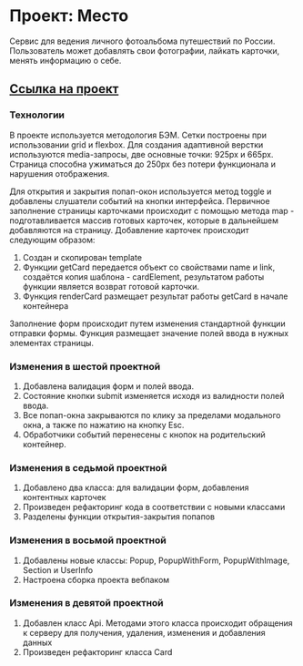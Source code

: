 # Проект: Место
Сервис для ведения личного фотоальбома путешествий по России. Пользователь может добавлять свои фотографии, лайкать карточки, менять информацию о себе.

## [Ссылка на проект](https://vikkitikky.github.io/mesto)

### Технологии
В проекте используется методология БЭМ. Сетки построены при использовании grid и flexbox.
Для создания адаптивной верстки используются media-запросы, две основные точки: 925px и 665px.
Страница способна ужиматься до 250px без потери функционала и нарушения отображения.

Для открытия и закрытия попап-окон используется метод toggle и добавлены слушатели событий на кнопки интерфейса.
Первичное заполнение страницы карточками происходит с помощью метода map - подготавливается массив готовых карточек, которые в дальнейшем добавляются на страницу.
Добавление карточек происходит следующим образом:
1) Создан и скопирован template
2) Функции getCard передается объект со свойствами name и link, создаётся копия шаблона - cardElement, результатом работы функции является возврат готовой карточки.
3) Функция renderCard размещает результат работы getCard в начале контейнера

Заполнение форм происходит путем изменения стандартной функции отправки формы. Функция размещает значение полей ввода в нужных элементах страницы.
### Изменения в шестой проектной
1) Добавлена валидация форм и полей ввода.
2) Состояние кнопки submit изменяется исходя из валидности полей ввода.
3) Все попап-окна закрываются по клику за пределами модального окна, а также по нажатию на кнопку Esc.
4) Обработчики событий перенесены с кнопок на родительский контейнер.

### Изменения в седьмой проектной
1) Добавлено два класса: для валидации форм, добавления контентных карточек
2) Произведен рефакторинг кода в соответствии с новыми классами
3) Разделены функции открытия-закрытия попапов

### Изменения в восьмой проектной
1) Добавлены новые классы: Popup, PopupWithForm, PopupWithImage, Section и UserInfo
2) Настроена сборка проекта вебпаком

### Изменения в девятой проектной
1) Добавлен класс Api. Методами этого класса происходит обращения к серверу для получения, удаления, изменения и добавления данных
2) Произведен рефакторинг класса Card
